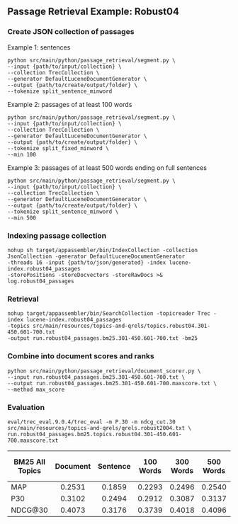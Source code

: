 ## Passage Retrieval Example: Robust04

### Create JSON collection of passages

Example 1: sentences
```
python src/main/python/passage_retrieval/segment.py \
--input {path/to/input/collection} \
--collection TrecCollection \
--generator DefaultLuceneDocumentGenerator \
--output {path/to/create/output/folder} \
--tokenize split_sentence_minword
```

Example 2: passages of at least 100 words
```
python src/main/python/passage_retrieval/segment.py \
--input {path/to/input/collection} \
--collection TrecCollection \
--generator DefaultLuceneDocumentGenerator \
--output {path/to/create/output/folder} \
--tokenize split_fixed_minword \
--min 100
```

Example 3: passages of at least 500 words ending on full sentences
```
python src/main/python/passage_retrieval/segment.py \
--input {path/to/input/collection} \
--collection TrecCollection \
--generator DefaultLuceneDocumentGenerator \
--output {path/to/create/output/folder} \
--tokenize split_sentence_minword \
--min 500
```

### Indexing passage collection
```
nohup sh target/appassembler/bin/IndexCollection -collection JsonCollection -generator DefaultLuceneDocumentGenerator 
-threads 16 -input {path/to/json/generated} -index lucene-index.robust04_passages 
-storePositions -storeDocvectors -storeRawDocs >& log.robust04_passages
```	

### Retrieval
```	
nohup target/appassembler/bin/SearchCollection -topicreader Trec -index lucene-index.robust04_passages 
-topics src/main/resources/topics-and-qrels/topics.robust04.301-450.601-700.txt 
-output run.robust04_passages.bm25.301-450.601-700.txt -bm25  	
```	

### Combine into document scores and ranks
```
python src/main/python/passage_retrieval/document_scorer.py \
--input run.robust04_passages.bm25.301-450.601-700.txt \
--output run.robust04_passages.bm25.301-450.601-700.maxscore.txt \
--method max_score
```
### Evaluation
```
eval/trec_eval.9.0.4/trec_eval -m P.30 -m ndcg_cut.30 src/main/resources/topics-and-qrels/qrels.robust2004.txt \
run.robust04_passages.bm25.topics.robust04.301-450.601-700.maxscore.txt
```

  
| BM25 All Topics | Document | Sentence | 100 Words | 300 Words | 500 Words | 500 Words  (full sentences) |
|-----------------|:--------:|:--------:|:---------:|:---------:|:---------:|:---------------------------:|
| MAP             |  0.2531  |  0.1859  |   0.2293  |   0.2496  |   0.2540  |            0.2546           |
| P30             |  0.3102  |  0.2494  |   0.2912  |   0.3087  |   0.3137  |            0.3141           |
| NDCG@30         |  0.4073  |  0.3176  |   0.3739  |   0.4018  |   0.4096  |            0.4102           |





